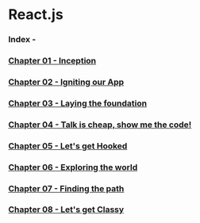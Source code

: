 # React.js

### Index -

### [Chapter 01 - Inception](./Chapter%2001%20-%20Inception/)

### [Chapter 02 - Igniting our App](./Chapter%2002%20-%20Igniting%20our%20App/)

### [Chapter 03 - Laying the foundation](./Chapter%2003%20-%20Laying%20the%20foundation/)

### [Chapter 04 - Talk is cheap, show me the code!](./Chapter%2004%20-%20Talk%20is%20cheap,%20show%20me%20the%20code!/)

### [Chapter 05 - Let's get Hooked](./Chapter%2005%20-%20Let's%20get%20Hooked/)

### [Chapter 06 - Exploring the world](./Chapter%2006%20-%20Exploring%20the%20world/)

### [Chapter 07 - Finding the path](./Chapter%2007%20-%20Finding%20the%20path/)

### [Chapter 08 - Let's get Classy](./Chapter%2008%20-%20Let's%20get%20Classy/)
